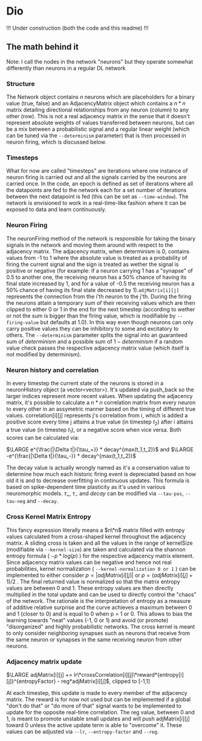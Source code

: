 # Dio

!!! Under construction (both the code and this readme) !!!

## The math behind it

Note: I call the nodes in the network "neurons" but they operate somewhat differently than neurons in a regular DL network
	
### Structure

The Network object contains $n$ neurons which are placeholders for a binary value (true, false) and an AdjacencyMatrix object which contains a $n*n$ matrix detailing directional relationships from any neuron (column) to any other (row). This is not a real adjacency matrix in the sense that it doesn't represent absolute weights of values transferred between neurons, but can be a mix between a probabilistic signal and a regular linear weight (which can be tuned via the `--determinism` parameter) that is then processed in neuron firing, which is discussed below.

### Timesteps

What for now are called "timesteps" are iterations where one instance of neuron firing is carried out and all the signals carried by the neurons are carried once. In the code, an epoch is defined as set of iterations where all the datapoints are fed to the network each for a set number of iterations between the next datapoint is fed (this can be set as `--time-window`). The network is envisioned to work in a real-time-like fashion where it can be exposed to data and learn continuously.

### Neuron Firing

The neuronFiring method of the network is responsible for taking the binary signals in the network and moving them around with respect to the adjacency matrix. The adjacency matrix, when determinism is 0, contains values from -1 to 1 where the absolute value is treated as a probability of firing the current signal and the sign is treated as wether the signal is positive or negative (for example: if a neuron carrying 1 has a "synapse" of 0.5 to another one, the receiving neuron has a 50% chance of having its final state increased by 1, and for a value of -0.5 the receiving neuron has a 50% chance of having its final state decreased by 1).`adjMatrix[i][j]` represents the connection from the i'th neuron to the j'th. During the firing the neurons attain a temporary sum of their receiving values which are then clipped to either 0 or 1 in the end for the next timestep (according to wether or not the sum is bigger than the firing value, which is modifiable by `--firing-value` but defaults at 1.0). In this way even though neurons can only carry positive values they can be inhibitory to some and excitatory to others. The `--determinism` parameter splits the signal into an guaranteed sum of $determinism$ and a possible sum of $1 - determinism$ if a random value check passes the respective adjacency matrix value (which itself is not modified by determinism).

### Neuron history and correlation

In every timestep the current state of the neurons is stored in a neuronHistory object (a vector<vector<bool>>). It's updated via push_back so the larger indices represent more recent values. When updating the adjacency matrix, it's possible to calculate a $n*n$ correlation matrix from every neuron to every other in an assymetric manner based on the timing of different true values. correlation[i][j] represents j's correlation from i, which is added a positive score every time j attains a true value (in timestep $t_2$) after i attains a true value (in timestep $t_1$), or a negative score when vice versa. Both scores can be calculated via:

$\LARGE e^{\frac{|\Delta t|}{\tau_+}} * decay^{max(t_1,t_2)}$ and $\LARGE -e^{\frac{|\Delta t|}{\tau_-}} * decay^{max(t_1,t_2)}$ 

The decay value is actually wrongly named as it's a conservation value to determine how much each historic firing event is depreciated based on how old it is and to decrease overfitting in continuous updates. This formula is based on spike-dependent time plasticity as it's used in various neuromorphic models. $\tau_+$, $\tau_-$ and $decay$ can be modified via `--tau-pos`, `--tau-neg` and `--decay`.

### Cross Kernel Matrix Entropy

This fancy expression literally means a $n\*n$ matrix filled with entropy values calculated from a cross-shaped kernel throughout the adjacency matrix. A sliding cross is taken and all the values in the range of kernelSize (modifiable via `--kernel-size`) are taken and calculated via the shannon entropy formula ( $-p*log(p)$ ) for the respective adjacency matrix element. Since adjacency matrix values can be negative and hence not real probabilities, kernel normalization ( `--kernel-normalization 0 or 1` ) can be implemented to either consider $p = |adjMatrix[i][j]|$ or $p = (adjMatrix[i][j] + 1)/2$ . The final returned value is normalized so that the matrix entropy values are between 0 and 1. These entropy values are then directly multiplied in the total update and can be used to directly control the "chaos" of the network. The rationale is the interpretation of entropy as a measure of additive relative surprise and the curve achieves a maximum between 0 and 1 (closer to 0) and is equal to 0 when p = 1 or 0. This allows to bias the learning towards "neat" values (-1, 0 or 1) and avoid (or promote) "disorganized" and highly probabilistic networks. The cross kernel is meant to only consider neighboring synapses such as neurons that receive from the same neuron or synapses in the same receiving neuron from other neurons.

### Adjacency matrix update

$\LARGE adjMatrix[i][j] += lr\*crossCorrelation[i][j]\*reward*{entropy[i][j]}^{entropyFactor} - reg*adjMatrix[i][j]$, clipped to [-1,1]

At each timestep, this update is made to every member of the adjacency matrix. The reward is for now not used but can be implemented if a global "don't do that" or "do more of that" signal wants to be implemented to update for the opposite real-time correlation. The reg value, between 0 and 1, is meant to promote unstable small updates and will push adjMatrix[i][j] toward 0 unless the active update term is able to "overcome" it. These values can be adjusted via `--lr`, `--entropy-factor` and `--reg`.

